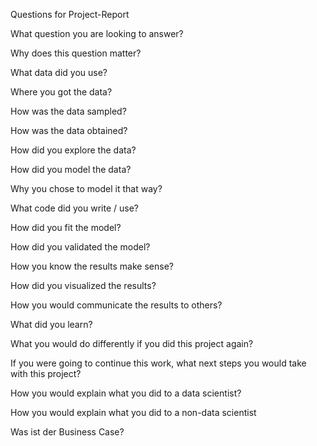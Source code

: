 Questions for Project-Report

What question you are looking to answer?

Why does this question matter?

What data did you use?

Where you got the data?

How was the data sampled?

How was the data obtained?

How did you explore the data?

How did you model the data?

Why you chose to model it that way?

What code did you write / use?

How did you fit the model?

How did you validated the model?

How you know the results make sense?

How did you visualized the results?

How you would communicate the results to others?

What did you learn?

What you would do differently if you did this project again?

If you were going to continue this work, what next steps you would take with this project?

How you would explain what you did to a data scientist?

How you would explain what you did to a non-data scientist

Was ist der Business Case?